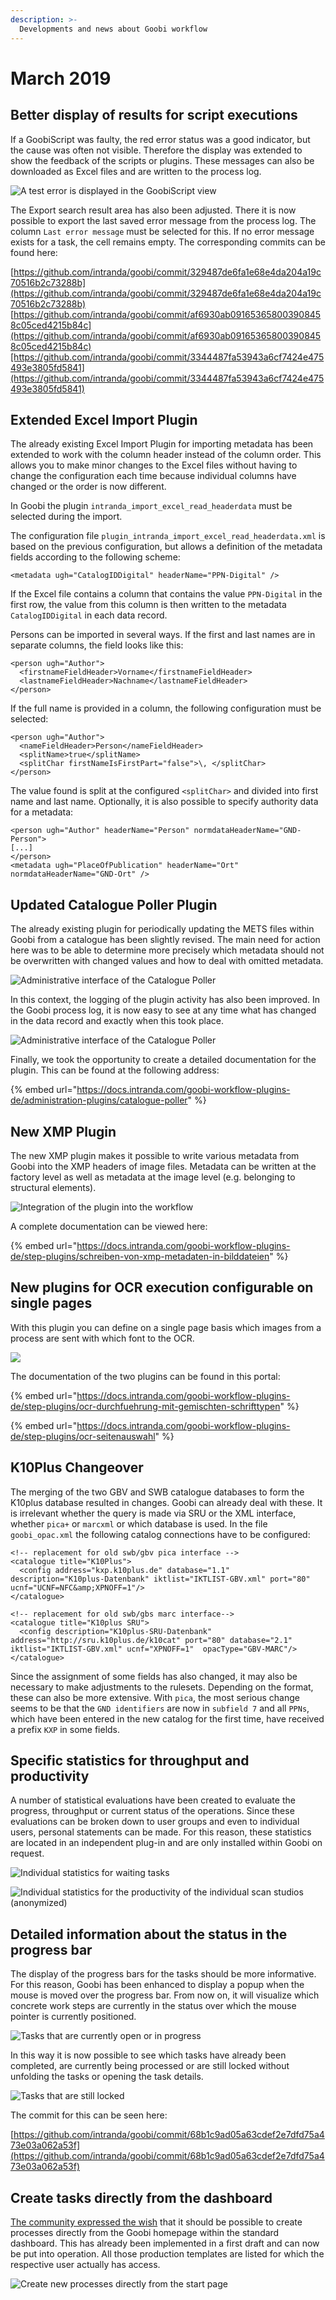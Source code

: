 ```yaml
---
description: >-
  Developments and news about Goobi workflow
---
```


# March 2019

## Better display of results for script executions

If a GoobiScript was faulty, the red error status was a good indicator, but the cause was often not visible. Therefore the display was extended to show the feedback of the scripts or plugins. These messages can also be downloaded as Excel files and are written to the process log.

![A test error is displayed in the GoobiScript view](1903_Goobiscript_error.png)

The Export search result area has also been adjusted. There it is now possible to export the last saved error message from the process log. The column `Last error message` must be selected for this. If no error message exists for a task, the cell remains empty. The corresponding commits can be found here:

[https://github.com/intranda/goobi/commit/329487de6fa1e68e4da204a19c70516b2c73288b](https://github.com/intranda/goobi/commit/329487de6fa1e68e4da204a19c70516b2c73288b) [https://github.com/intranda/goobi/commit/af6930ab091653658003908458c05ced4215b84c](https://github.com/intranda/goobi/commit/af6930ab091653658003908458c05ced4215b84c)[https://github.com/intranda/goobi/commit/3344487fa53943a6cf7424e475493e3805fd5841](https://github.com/intranda/goobi/commit/3344487fa53943a6cf7424e475493e3805fd5841)

## Extended Excel Import Plugin

The already existing Excel Import Plugin for importing metadata has been extended to work with the column header instead of the column order. This allows you to make minor changes to the Excel files without having to change the configuration each time because individual columns have changed or the order is now different.

In Goobi the plugin `intranda_import_excel_read_headerdata` must be selected during the import.

The configuration file `plugin_intranda_import_excel_read_headerdata.xml` is based on the previous configuration, but allows a definition of the metadata fields according to the following scheme:

```markup
<metadata ugh="CatalogIDDigital" headerName="PPN-Digital" />
```

If the Excel file contains a column that contains the value `PPN-Digital` in the first row, the value from this column is then written to the metadata `CatalogIDDigital` in each data record.

Persons can be imported in several ways. If the first and last names are in separate columns, the field looks like this:

```markup
<person ugh="Author">
  <firstnameFieldHeader>Vorname</firstnameFieldHeader>
  <lastnameFieldHeader>Nachname</lastnameFieldHeader>
</person>
```

If the full name is provided in a column, the following configuration must be selected:

```markup
<person ugh="Author">
  <nameFieldHeader>Person</nameFieldHeader>
  <splitName>true</splitName>
  <splitChar firstNameIsFirstPart="false">\, </splitChar>
</person>
```

The value found is split at the configured `<splitChar>` and divided into first name and last name. Optionally, it is also possible to specify authority data for a metadata:

```markup
<person ugh="Author" headerName="Person" normdataHeaderName="GND-Person">
[...]
</person>
<metadata ugh="PlaceOfPublication" headerName="Ort" normdataHeaderName="GND-Ort" />
```

## Updated Catalogue Poller Plugin

The already existing plugin for periodically updating the METS files within Goobi from a catalogue has been slightly revised. The main need for action here was to be able to determine more precisely which metadata should not be overwritten with changed values and how to deal with omitted metadata.

![Administrative interface of the Catalogue Poller](1903_cataloguePoller1.png)

In this context, the logging of the plugin activity has also been improved. In the Goobi process log, it is now easy to see at any time what has changed in the data record and exactly when this took place.

![Administrative interface of the Catalogue Poller](1903_cataloguePoller2.png)

Finally, we took the opportunity to create a detailed documentation for the plugin. This can be found at the following address:

{% embed url="https://docs.intranda.com/goobi-workflow-plugins-de/administration-plugins/catalogue-poller" %}

## New XMP Plugin

The new XMP plugin makes it possible to write various metadata from Goobi into the XMP headers of image files. Metadata can be written at the factory level as well as metadata at the image level (e.g. belonging to structural elements).

![Integration of the plugin into the workflow](1903_xmp.png)

A complete documentation can be viewed here:

{% embed url="https://docs.intranda.com/goobi-workflow-plugins-de/step-plugins/schreiben-von-xmp-metadaten-in-bilddateien" %}

## New plugins for OCR execution configurable on single pages

With this plugin you can define on a single page basis which images from a process are sent with which font to the OCR.

![](1903_ocr.png)

The documentation of the two plugins can be found in this portal:

{% embed url="https://docs.intranda.com/goobi-workflow-plugins-de/step-plugins/ocr-durchfuehrung-mit-gemischten-schrifttypen" %}

{% embed url="https://docs.intranda.com/goobi-workflow-plugins-de/step-plugins/ocr-seitenauswahl" %}

## K10Plus Changeover

The merging of the two GBV and SWB catalogue databases to form the K10plus database resulted in changes. Goobi can already deal with these. It is irrelevant whether the query is made via SRU or the XML interface, whether `pica+` or `marcxml` or which database is used. In the file `goobi_opac.xml` the following catalog connections have to be configured:[\
](https://docs.intranda.com/goobi-workflow-plugins-de/step-plugins/ocr-seitenauswahl)

```markup
<!-- replacement for old swb/gbv pica interface -->
<catalogue title="K10Plus">
  <config address="kxp.k10plus.de" database="1.1" description="K10plus-Datenbank" iktlist="IKTLIST-GBV.xml" port="80" ucnf="UCNF=NFC&amp;XPNOFF=1"/>
</catalogue>

<!-- replacement for old swb/gbs marc interface-->
<catalogue title="K10plus SRU">
  <config description="K10plus-SRU-Datenbank" address="http://sru.k10plus.de/k10cat" port="80" database="2.1" iktlist="IKTLIST-GBV.xml" ucnf="XPNOFF=1"  opacType="GBV-MARC"/>
</catalogue>
```

Since the assignment of some fields has also changed, it may also be necessary to make adjustments to the rulesets. Depending on the format, these can also be more extensive. With `pica`, the most serious change seems to be that the `GND identifiers` are now in `subfield 7` and all `PPNs`, which have been entered in the new catalog for the first time, have received a prefix `KXP` in some fields.

## Specific statistics for throughput and productivity

A number of statistical evaluations have been created to evaluate the progress, throughput or current status of the operations. Since these evaluations can be broken down to user groups and even to individual users, personal statements can be made. For this reason, these statistics are located in an independent plug-in and are only installed within Goobi on request.

![Individual statistics for waiting tasks](1903_stats1.png)

![Individual statistics for the productivity of the individual scan studios (anonymized)](1903_stats2.png)

## Detailed information about the status in the progress bar

The display of the progress bars for the tasks should be more informative. For this reason, Goobi has been enhanced to display a popup when the mouse is moved over the progress bar. From now on, it will visualize which concrete work steps are currently in the status over which the mouse pointer is currently positioned.

![Tasks that are currently open or in progress](1903_popup2.png)

In this way it is now possible to see which tasks have already been completed, are currently being processed or are still locked without unfolding the tasks or opening the task details.

![Tasks that are still locked](1903_popup1.png)

The commit for this can be seen here:

[https://github.com/intranda/goobi/commit/68b1c9ad05a63cdef2e7dfd75a473e03a062a53f](https://github.com/intranda/goobi/commit/68b1c9ad05a63cdef2e7dfd75a473e03a062a53f)

## Create tasks directly from the dashboard

[The community expressed the wish](https://community.goobi.io/t/vorgang-anlegen-von-der-goobi-startseite-aus/156) that it should be possible to create processes directly from the Goobi homepage within the standard dashboard. This has already been implemented in a first draft and can now be put into operation. All those production templates are listed for which the respective user actually has access.

![Create new processes directly from the start page](1903_dashboard.png)
